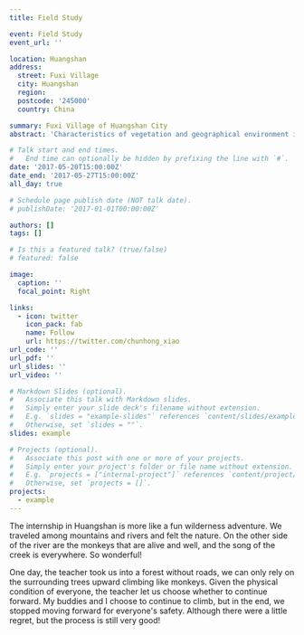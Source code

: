 ```yaml
---
title: Field Study

event: Field Study
event_url: ''

location: Huangshan
address:
  street: Fuxi Village 
  city: Huangshan
  region: 
  postcode: '245000'
  country: China

summary: Fuxi Village of Huangshan City
abstract: 'Characteristics of vegetation and geographical environment in Fuxi Village of Huangshan City were investigated'

# Talk start and end times.
#   End time can optionally be hidden by prefixing the line with `#`.
date: '2017-05-20T15:00:00Z'
date_end: '2017-05-27T15:00:00Z'
all_day: true

# Schedule page publish date (NOT talk date).
# publishDate: '2017-01-01T00:00:00Z'

authors: []
tags: []

# Is this a featured talk? (true/false)
# featured: false

image:
  caption: ''
  focal_point: Right

links:
  - icon: twitter
    icon_pack: fab
    name: Follow
    url: https://twitter.com/chunhong_xiao
url_code: ''
url_pdf: ''
url_slides: ''
url_video: ''

# Markdown Slides (optional).
#   Associate this talk with Markdown slides.
#   Simply enter your slide deck's filename without extension.
#   E.g. `slides = "example-slides"` references `content/slides/example-slides.md`.
#   Otherwise, set `slides = ""`.
slides: example

# Projects (optional).
#   Associate this post with one or more of your projects.
#   Simply enter your project's folder or file name without extension.
#   E.g. `projects = ["internal-project"]` references `content/project/deep-learning/index.md`.
#   Otherwise, set `projects = []`.
projects:
  - example
---
```


The internship in Huangshan is more like a fun wilderness adventure. We traveled among mountains and rivers and felt the nature. On the other side of the river are the monkeys that are alive and well, and the song of the creek is everywhere. So wonderful!

One day, the teacher took us into a forest without roads, we can only rely on the surrounding trees upward climbing like monkeys. Given the physical condition of everyone, the teacher let us choose whether to continue forward. My buddies and I choose to continue to climb, but in the end, we stopped moving forward for everyone's safety. Although there were a little regret, but the process is still very good!



